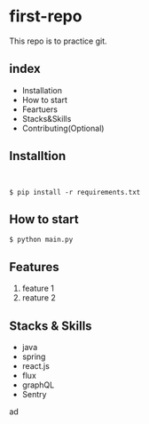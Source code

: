 # first-repo

This repo is to practice git.


## index

- Installation
- How to start
- Feartuers
- Stacks&Skills
- Contributing(Optional)

## Installtion

```shell


$ pip install -r requirements.txt
```

## How to start

```shell
$ python main.py
```

## Features

1. feature 1
2. reature 2

## Stacks & Skills

- java
- spring
- react.js 
- flux
- graphQL
- Sentry

ad
